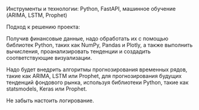 Инструменты и технологии: Python, FastAPI, машинное обучение 
(ARIMA, LSTM, Prophet)

Подход к решению проекта:

Получив финансовые данные, надо обработать
их с помощью библиотек Python, таких как NumPy, Pandas и Plotly, а 
также выполнить вычисления, проанализировать тенденции и создадить 
соответствующие визуализации. 

Надо будет внедрить алгоритмы 
прогнозирования временных рядов, такие как ARIMA, LSTM или Prophet, 
для прогнозирования будущих тенденций фондового рынка, используя 
библиотеки Python, такие как statsmodels, Keras или Prophet. 


Не забыть настоить логирование.
